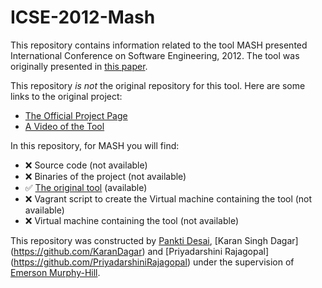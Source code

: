 # ICSE-2012-Mash
This repository contains information related to the tool MASH presented International Conference on Software Engineering, 2012. The tool was originally presented in [this paper](http://dl.acm.org/citation.cfm?id=2337425).

This repository _is not_ the original repository for this tool. Here are some links to the original project:
* [The Official Project Page](http://www.lta.disco.unimib.it/tools/mash/doku.php?id=Mash)
* [A Video of the Tool](https://www.youtube.com/watch?v=F8r-Ke_GWwg)

In this repository, for MASH you will find:
* :x: Source code (not available)
* :x: Binaries of the project (not available)
* :white_check_mark: [The original tool](http://www.lta.disco.unimib.it/tools/mash/doku.php?id=Mash) (available)
* :x: Vagrant script to create the Virtual machine containing the tool (not available)
* :x: Virtual machine containing the tool (not available)

This repository was constructed by [Pankti Desai](https://github.com/panktidesai), [Karan Singh Dagar] (https://github.com/KaranDagar) and [Priyadarshini Rajagopal] (https://github.com/PriyadarshiniRajagopal) under the supervision of [Emerson Murphy-Hill](https://github.com/CaptainEmerson).
